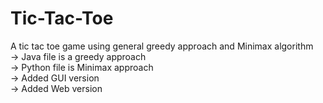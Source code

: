 # Tic-Tac-Toe
A tic tac toe game using general greedy approach and Minimax algorithm<br/>
-> Java file is a greedy approach<br/>
-> Python file is Minimax approach<br/>
-> Added GUI version<br/>
-> Added Web version<br/>
